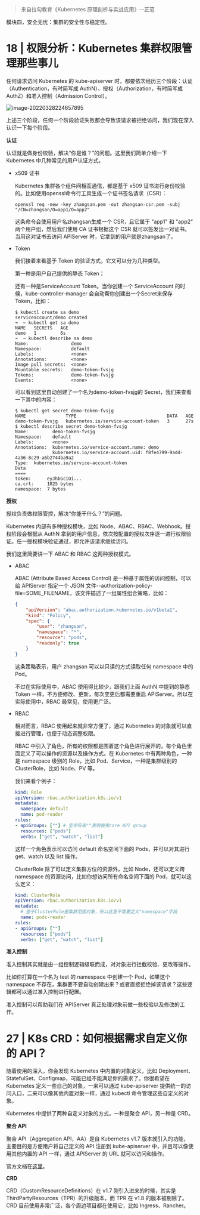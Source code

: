 > 来自拉勾教育《Kubernetes 原理剖析与实战应用》--正范

模块四，安全无忧：集群的安全性与稳定性。

# 18 | 权限分析：Kubernetes 集群权限管理那些事儿

任何请求访问 Kubernetes 的 kube-apiserver 时，都要依次经历三个阶段：认证（Authentication，有时简写成 AuthN）、授权（Authorization，有时简写成 AuthZ）和准入控制（Admission Control）。

![image-20220328224657895](https://technotes.oss-cn-shenzhen.aliyuncs.com/2022/202203282246983.png)

上述三个阶段，任何一个阶段验证失败都会导致该请求被拒绝访问，我们现在深入认识一下每个阶段。

**认证**

认证就是做身份校验，解决“你是谁？”的问题。这里我们简单介绍一下 Kubernetes 中几种常见的用户认证方式。

- x509 证书

  Kubernetes 集群各个组件间相互通信，都是基于 x509 证书进行身份校验的。比如使用openssl命令行工具生成一个证书签名请求（CSR）：

  ```shell
  openssl req -new -key zhangsan.pem -out zhangsan-csr.pem -subj "/CN=zhangsan/O=app1/O=app2"
  ```

  这条命令会使用用户名zhangsan生成一个 CSR，且它属于 "app1" 和 "app2" 两个用户组，然后我们使用 CA 证书根据这个 CSR 就可以签发出一对证书。当用这对证书去访问 APIServer 时，它拿到的用户就是zhangsan了。

- Token

  我们接着来看基于 Token 的验证方式，它又可以分为几种类型。

  第一种是用户自己提供的静态 Token；

  还有一种是ServiceAccount Token。当你创建一个 ServiceAccount 的时候，kube-controller-manager 会自动帮你创建出一个Secret来保存 Token，比如：

  ```shell
  $ kubectl create sa demo
  serviceaccount/demo created
  ➜  ~ kubectl get sa demo
  NAME   SECRETS   AGE
  demo   1         6s
  ➜  ~ kubectl describe sa demo
  Name:                demo
  Namespace:           default
  Labels:              <none>
  Annotations:         <none>
  Image pull secrets:  <none>
  Mountable secrets:   demo-token-fvsjg
  Tokens:              demo-token-fvsjg
  Events:              <none>
  ```

  可以看到这里自动创建了一个名为demo-token-fvsjg的 Secret，我们来查看一下其中的内容：

  ```shell
  $ kubectl get secret demo-token-fvsjg
  NAME               TYPE                                  DATA   AGE
  demo-token-fvsjg   kubernetes.io/service-account-token   3      27s
  $ kubectl describe secret demo-token-fvsjg
  Name:         demo-token-fvsjg
  Namespace:    default
  Labels:       <none>
  Annotations:  kubernetes.io/service-account.name: demo
                kubernetes.io/service-account.uid: f8fe4799-9add-4a36-8c29-a6b2744ba9a2
  Type:  kubernetes.io/service-account-token
  Data
  ====
  token:      eyJhbGciOi...
  ca.crt:     1025 bytes
  namespace:  7 bytes
  ```

**授权**

授权负责做权限管控，解决“你能干什么？”的问题。

Kubernetes 内部有多种授权模块，比如 Node、ABAC、RBAC、Webhook。授权阶段会根据从 AuthN 拿到的用户信息，依次按配置的授权次序逐一进行权限验证。任一授权模块验证通过，即允许该请求继续访问。

我们这里简要讲一下 ABAC 和 RBAC 这两种授权模式。

- ABAC

  ABAC (Attribute Based Access Control) 是一种基于属性的访问控制，可以给 APIServer 指定一个 JSON 文件--authorization-policy-file=SOME_FILENAME，该文件描述了一组属性组合策略，比如：

  ```json
  {
      "apiVersion": "abac.authorization.kubernetes.io/v1beta1", 
      "kind": "Policy", 
      "spec": {
          "user": "zhangsan", 
          "namespace": "*", 
          "resource": "pods", 
          "readonly": true
      }
  }
  ```

  这条策略表示，用户 zhangsan 可以以只读的方式读取任何 namespace 中的 Pod。

  不过在实际使用中，ABAC 使用得比较少，跟我们上面 AuthN 中提到的静态 Token 一样，不方便修改、更新，每次变更后都需要重启 APIServer。所以在实际使用中，RBAC 最常见，使用更广泛。

- RBAC

  相对而言，RBAC 使用起来就非常方便了，通过 Kubernetes 的对象就可以直接进行管理，也便于动态调整权限。

  RBAC 中引入了角色，所有的权限都是围着这个角色进行展开的，每个角色里面定义了可以操作的资源以及操作方式。在 Kubernetes 中有两种角色，一种是 namespace 级别的 Role，比如 Pod、Service，一种是集群级别的 ClusterRole，比如 Node、PV 等。

  我们来看个例子：

  ```yaml
  kind: Role
  apiVersion: rbac.authorization.k8s.io/v1
  metadata:
    namespace: default
    name: pod-reader
  rules:
  - apiGroups: [""] # 空字符串""表明使用core API group
    resources: ["pods"]
    verbs: ["get", "watch", "list"]
  ```

  这样一个角色表示可以访问 default 命名空间下面的 Pods，并可以对其进行 get、watch 以及 list 操作。

  ClusterRole 除了可以定义集群方位的资源外，比如 Node，还可以定义跨 namespace 的资源访问，比如你想访问所有命名空间下面的 Pod，就可以这么定义：

  ```yaml
  kind: ClusterRole
  apiVersion: rbac.authorization.k8s.io/v1
  metadata:
    # 鉴于ClusterRole是集群范围对象，所以这里不需要定义"namespace"字段
    name: pods-reader
  rules:
  - apiGroups: [""]
    resources: ["pods"]
    verbs: ["get", "watch", "list"]
  ```

**准入控制**

准入控制其实就是由一组控制逻辑级联而成，对对象进行拦截校验、更改等操作。

比如你打算在一个名为 test 的 namespace 中创建一个 Pod，如果这个 namespace 不存在，集群要不要自动创建出来？或者直接拒绝掉该请求？这些逻辑都可以通过准入控制进行配置。

准入控制可以帮助我们在 APIServer 真正处理对象前做一些校验以及修改的工作。

# 27 | K8s CRD：如何根据需求自定义你的 API？

随着使用的深入，你会发现 Kubernetes 中内置的对象定义，比如 Deployment、StatefulSet、Configmap，可能已经不能满足你的需求了。你很希望在 Kubernetes 定义一些自己的对象，一来可以通过 kube-apiserver 提供统一的访问入口，二来可以像其他内置对象一样，通过 kubectl 命令管理这些自定义的对象。

Kubernetes 中提供了两种自定义对象的方式，一种是聚合 API，另一种是 CRD。

**聚合 API**

聚合 API（Aggregation API，AA）是自 Kubernetes v1.7 版本就引入的功能，主要目的是方便用户将自己定义的 API 注册到 kube-apiserver 中，并且可以像使用其他内置的 API 一样，通过 APIServer 的 URL 就可以访问和操作。

官方文档在[这里](https://kubernetes.io/zh/docs/tasks/extend-kubernetes/setup-extension-api-server/)。

**CRD**

CRD（CustomResourceDefinitions）在 v1.7 刚引入进来的时候，其实是 ThirdPartyResources（TPR）的升级版本，而 TPR 在 v1.8 的版本被剔除了。CRD 目前使用非常广泛，各个周边项目都在使用它，比如 Ingress、Rancher。

